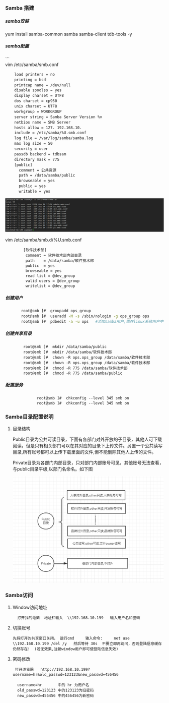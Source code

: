 ### **Samba 搭建**

##### samba安装

yum install samba-common samba  samba-client tdb-tools -y

##### samba配置

\`\`\`  
 vim  /etc/samba/smb.conf

```bash
    load printers = no
    printing = bsd
    printcap name = /dev/null
    disable spoolss = yes 
    display charset = UTF8
    dos charset = cp950
    unix charset = UTF8
    workgroup = WORKGROUP
    server string = Samba Server Version %v
    netbios name = SMB Server
    hosts allow = 127. 192.168.10. 
    include = /etc/samba/%U.smb.conf
    log file = /var/log/samba/samba.log
    max log size = 50
    security = user
    passdb backend = tdbsam
    directory mask = 775
    [public]
      comment = 公共资源
      path = /data/samba/public
      browseable = yes
      public = yes
      writable = yes
```

![](/assets/samba1.png)

vim  /etc/samba/smb.d/%U.smb.conf

```
        [软件技术部]
         comment = 软件技术部内部目录
         path    = /data/samba/软件技术部
         public  = yes
         browseable = yes
         read list = @dev_group
         valid users = @dev_group
         writelist = @dev_group
```

##### 创建用户

```bash
       root@smb ]#  groupadd ops_group
       root@smb ]#  useradd -M -s /sbin/nologin -g ops_group ops
       root@smb ]#  pdbedit -a -u ops   #添加samba用户,需在linux系统用户中存在!
```

##### 创建共享目录

```
        root@smb ]#  mkdir /data/samba/public    
        root@smb ]#  mkdir /data/samba/软件技术部  
        root@smb ]#  chown -R ops.ops_group /data/samba/软件技术部
        root@smb ]#  chown -R ops.ops_group /data/samba/软件技术部
        root@smb ]#  chmod -R 775 /data/samba/软件技术部  
        root@smb ]#  chmod -R 775 /data/samba/public
```

##### 配置服务

```
              root@smb ]#  chkconfig --level 345 smb on
              root@smb ]#  chkconfig --level 345 nmb on
```

### Samba目录配置说明

1. 目录结构

   Public目录为公共可读目录，下面有各部门对外开放的子目录，其他人可下载阅读，但是只有相关部门可以在其对应的目录下上传文件。另置一个公共读写目录,所有账号都可以上传下载里面的文件,但不能删除其他人上传的文件。

   Private目录为各部门内部目录，只对部门内部账号可见，其他账号无法查看，与public目录平级,以部门名命名。如下图

   ![](/assets/samba2.jpg)

### Samba访问

1. Window访问地址

   ```
     打开我的电脑  地址栏输入  \\192.168.10.199   输入用户名和密码
   ```

2. 切换账号

   ```
   先将打开的共享窗口关闭， 运行cmd     输入命令:     net use \\192.168.10.199 /del /y   然后等待 30s  不要立即再访问，否则登陆信息缓存仍然存在!  (若无效果,注销window用户即可使登陆信息失效)
   ```

3. 密码修改

   ```
    打开浏览器   http://192.168.10.199?username=hr&old_passwd=123123&new_passwd=456456

     username=hr       中的 hr 为用户名  
     old_passwd=123123 中的123123为旧密码  
     new_passwd=456456 中的456456为新密码
   ```



